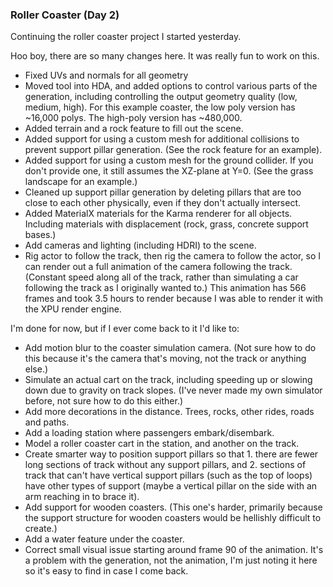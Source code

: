 ### Roller Coaster (Day 2)

Continuing the roller coaster project I started yesterday.

Hoo boy, there are so many changes here. It was really fun to work on this.

* Fixed UVs and normals for all geometry
* Moved tool into HDA, and added options to control various parts of the generation,
  including controlling the output geometry quality (low, medium, high). For this
  example coaster, the low poly version has ~16,000 polys. The high-poly version has
  ~480,000.
* Added terrain and a rock feature to fill out the scene.
* Added support for using a custom mesh for additional collisions to prevent support
  pillar generation. (See the rock feature for an example).
* Added support for using a custom mesh for the ground collider. If you don't provide
  one, it still assumes the XZ-plane at Y=0. (See the grass landscape for an example.)
* Cleaned up support pillar generation by deleting pillars that are too close to each
  other physically, even if they don't actually intersect.
* Added MaterialX materials for the Karma renderer for all objects. Including materials
  with displacement (rock, grass, concrete support bases.)
* Add cameras and lighting (including HDRI) to the scene.
* Rig actor to follow the track, then rig the camera to follow the actor, so I can
  render out a full animation of the camera following the track. (Constant speed along
  all of the track, rather than simulating a car following the track as I originally
  wanted to.) This animation has 566 frames and took 3.5 hours to render because I was
  able to render it with the XPU render engine.

I'm done for now, but if I ever come back to it I'd like to:

* Add motion blur to the coaster simulation camera. (Not sure how to do this because
  it's the camera that's moving, not the track or anything else.)
* Simulate an actual cart on the track, including speeding up or slowing down due to
  gravity on track slopes. (I've never made my own simulator before, not sure how to
  do this either.)
* Add more decorations in the distance. Trees, rocks, other rides, roads and paths.
* Add a loading station where passengers embark/disembark.
* Model a roller coaster cart in the station, and another on the track.
* Create smarter way to position support pillars so that 1. there are fewer long
  sections of track without any support pillars, and 2. sections of track that
  can't have vertical support pillars (such as the top of loops) have other types of
  support (maybe a vertical pillar on the side with an arm reaching in to brace it).
* Add support for wooden coasters. (This one's harder, primarily because the support
  structure for wooden coasters would be hellishly difficult to create.)
* Add a water feature under the coaster.
* Correct small visual issue starting around frame 90 of the animation. It's a problem
  with the generation, not the animation, I'm just noting it here so it's easy to
  find in case I come back.
